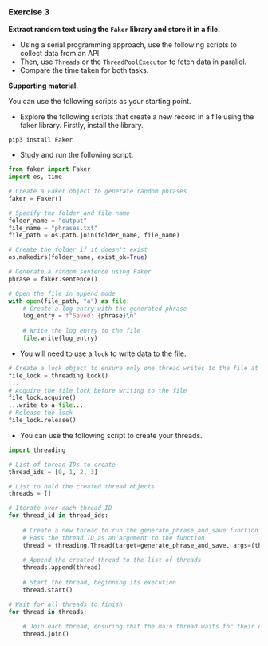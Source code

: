 ### Exercise 3

**Extract random text using the `Faker` library and store it in a file.** 

* Using a serial programming approach, use the following scripts to collect data from an API.
* Then, use `Threads` or the  `ThreadPoolExecutor`  to fetch data in parallel.
* Compare the time taken for both tasks.

**Supporting material.**

You can use the following scripts as your starting point. 

* Explore the following scripts that create a new record in a file using the faker library. Firstly, install the library.

```
pip3 install Faker
```

* Study and run the following script.

```python
from faker import Faker
import os, time

# Create a Faker object to generate random phrases
faker = Faker()

# Specify the folder and file name
folder_name = "output"
file_name = "phrases.txt"
file_path = os.path.join(folder_name, file_name)

# Create the folder if it doesn't exist
os.makedirs(folder_name, exist_ok=True)

# Generate a random sentence using Faker
phrase = faker.sentence()

# Open the file in append mode
with open(file_path, "a") as file:
    # Create a log entry with the generated phrase
    log_entry = f"Saved: {phrase}\n"
    
    # Write the log entry to the file
    file.write(log_entry)

```

* You will need to use a `lock` to write data to the file.

```python
# Create a lock object to ensure only one thread writes to the file at a time
file_lock = threading.Lock()
...
# Acquire the file lock before writing to the file
file_lock.acquire()
...write to a file...
# Release the lock
file_lock.release()
```

* You can use the following script to create your threads.

```python
import threading

# List of thread IDs to create
thread_ids = [0, 1, 2, 3]

# List to hold the created thread objects
threads = []

# Iterate over each thread ID
for thread_id in thread_ids:
  
    # Create a new thread to run the generate_phrase_and_save function
    # Pass the thread ID as an argument to the function
    thread = threading.Thread(target=generate_phrase_and_save, args=(thread_id,))
    
    # Append the created thread to the list of threads
    threads.append(thread)
    
    # Start the thread, beginning its execution
    thread.start()

# Wait for all threads to finish
for thread in threads:
  
    # Join each thread, ensuring that the main thread waits for their completion
    thread.join()
```

